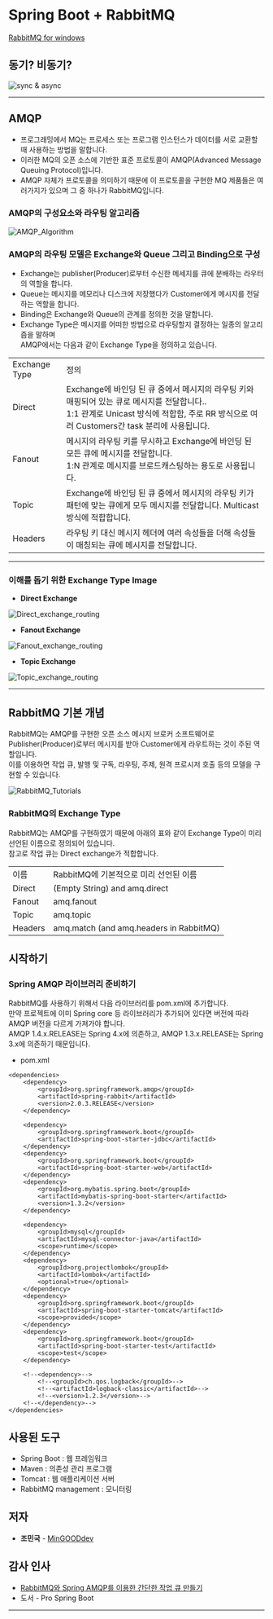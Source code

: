 # Spring Boot + RabbitMQ
[RabbitMQ for windows](https://github.com/MinGOODdev/SpringBootRabbitMQ/wiki)

## 동기? 비동기?
![sync & async](https://mblogthumb-phinf.pstatic.net/20150714_183/tmondev_1436844582787b82mW_PNG/2_2.png?type=w2)

---

## AMQP
* 프로그래밍에서 MQ는 프로세스 또는 프로그램 인스턴스가 데이터를 서로 교환할 때 사용하는 방법을 말합니다.
* 이러한 MQ의 오픈 소스에 기반한 표준 프로토콜이 AMQP(Advanced Message Queuing Protocol)입니다.
* AMQP 자체가 프로토콜을 의미하기 때문에 이 프로토콜을 구현한 MQ 제품들은 여러가지가 있으며 그 중 하나가 RabbitMQ입니다.

### AMQP의 구성요소와 라우팅 알고리즘
![AMQP_Algorithm](https://mblogthumb-phinf.pstatic.net/20150714_167/tmondev_1436844582589iKxDW_PNG/3.png?type=w2)

### AMQP의 라우팅 모델은 Exchange와 Queue 그리고 Binding으로 구성
* Exchange는 publisher(Producer)로부터 수신한 메세지를 큐에 분배하는 라우터의 역할을 합니다.
* Queue는 메시지를 메모리나 디스크에 저장했다가 Customer에게 메시지를 전달하는 역할을 합니다.
* Binding은 Exchange와 Queue의 관계를 정의한 것을 말합니다.
* Exchange Type은 메시지를 어떠한 방법으로 라우팅할지 결정하는 일종의 알고리즘을 말하며<br/>
AMQP에서는 다음과 같이 Exchange Type을 정의하고 있습니다.

<table>
<tr>
<td>Exchange Type</td>
<td>정의</td>
</tr>
<tr>
<td>Direct</td>
<td>
Exchange에 바인딩 된 큐 중에서 메시지의 라우팅 키와 매핑되어 있는 큐로 메시지를 전달합니다..<br/>
1:1 관계로 Unicast 방식에 적합함, 주로 RR 방식으로 여러 Customers간 task 분리에 사용됩니다.<br/>
</td>
</tr>
<tr>
<td>Fanout</td>
<td>
메시지의 라우팅 키를 무시하고 Exchange에 바인딩 된 모든 큐에 메시지를 전달합니다.<br/>
1:N 관계로 메시지를 브로드캐스팅하는 용도로 사용됩니다.
</td>
</tr>
<tr>
<td>Topic</td>
<td>
Exchange에 바인딩 된 큐 중에서 메시지의 라우팅 키가 패턴에 맞는 큐에게 모두 메시지를 전달합니다.
Multicast 방식에 적합합니다.
</td>
</tr>
<tr>
<td>Headers</td>
<td>
라우팅 키 대신 메시지 헤더에 여러 속성들을 더해 속성들이 매칭되는 큐에 메시지를 전달합니다.
</td>
</tr>
</table>

---

### 이해를 돕기 위한 Exchange Type Image
* **Direct Exchange**

![Direct_exchange_routing](http://img1.daumcdn.net/thumb/R1920x0/?fname=http%3A%2F%2Fcfile28.uf.tistory.com%2Fimage%2F275EF93458749D682103C9)

* **Fanout Exchange**

![Fanout_exchange_routing](http://img1.daumcdn.net/thumb/R1920x0/?fname=http%3A%2F%2Fcfile5.uf.tistory.com%2Fimage%2F2342EF3958749D741B3AEA)

* **Topic Exchange**

![Topic_exchange_routing](http://img1.daumcdn.net/thumb/R1920x0/?fname=http%3A%2F%2Fcfile26.uf.tistory.com%2Fimage%2F2123AA3C58749D462219DC)

---
        
## RabbitMQ 기본 개념
RabbitMQ는 AMQP를 구현한 오픈 소스 메시지 브로커 소프트웨어로<br/>
Publisher(Producer)로부터 메시지를 받아 Customer에게 라우트하는 것이 주된 역할입니다.<br/>
이를 이용하면 작업 큐, 발행 및 구독, 라우팅, 주제, 원격 프로시저 호출 등의 모델을 구현할 수 있습니다.

![RabbitMQ_Tutorials](https://mblogthumb-phinf.pstatic.net/20150714_279/tmondev_1436844582272jYLSG_PNG/5.png?type=w2)

### RabbitMQ의 Exchange Type
RabbitMQ는 AMQP를 구현하였기 때문에 아래의 표와 같이 Exchange Type이 미리 선언된 이름으로 정의되어 있습니다.<br/>
참고로 작업 큐는 Direct exchange가 적합합니다.

<table>
<tr>
<td>이름</td>
<td>RabbitMQ에 기본적으로 미리 선언된 이름</td>
</tr>
<tr>
<td>Direct</td>
<td>(Empty String) and amq.direct</td>
</tr>
<tr>
<td>Fanout</td>
<td>amq.fanout</td>
</tr>
<tr>
<td>Topic</td>
<td>amq.topic</td>
</tr>
<tr>
<td>Headers</td>
<td>amq.match (and amq.headers in RabbitMQ)</td>
</tr>
</table>

## 시작하기
### Spring AMQP 라이브러리 준비하기
RabbitMQ를 사용하기 위해서 다음 라이브러리를 pom.xml에 추가합니다.<br/>
만약 프로젝트에 이미 Spring core 등 라이브러리가 추가되어 있다면 버전에 따라 AMQP 버전을 다르게 가져가야 합니다.<br/>
AMQP 1.4.x.RELEASE는 Spring 4.x에 의존하고, AMQP 1.3.x.RELEASE는 Spring 3.x에 의존하기 때문입니다.

* pom.xml
```
<dependencies>
    <dependency>
        <groupId>org.springframework.amqp</groupId>
        <artifactId>spring-rabbit</artifactId>
        <version>2.0.3.RELEASE</version>
    </dependency>

    <dependency>
        <groupId>org.springframework.boot</groupId>
        <artifactId>spring-boot-starter-jdbc</artifactId>
    </dependency>
    <dependency>
        <groupId>org.springframework.boot</groupId>
        <artifactId>spring-boot-starter-web</artifactId>
    </dependency>
    <dependency>
        <groupId>org.mybatis.spring.boot</groupId>
        <artifactId>mybatis-spring-boot-starter</artifactId>
        <version>1.3.2</version>
    </dependency>

    <dependency>
        <groupId>mysql</groupId>
        <artifactId>mysql-connector-java</artifactId>
        <scope>runtime</scope>
    </dependency>
    <dependency>
        <groupId>org.projectlombok</groupId>
        <artifactId>lombok</artifactId>
        <optional>true</optional>
    </dependency>
    <dependency>
        <groupId>org.springframework.boot</groupId>
        <artifactId>spring-boot-starter-tomcat</artifactId>
        <scope>provided</scope>
    </dependency>
    <dependency>
        <groupId>org.springframework.boot</groupId>
        <artifactId>spring-boot-starter-test</artifactId>
        <scope>test</scope>
    </dependency>

    <!--<dependency>-->
        <!--<groupId>ch.qos.logback</groupId>-->
        <!--<artifactId>logback-classic</artifactId>-->
        <!--<version>1.2.3</version>-->
    <!--</dependency>-->
</dependencies>
```

## 사용된 도구
* Spring Boot : 웹 프레임워크
* Maven : 의존성 관리 프로그램
* Tomcat : 웹 애플리케이션 서버
* RabbitMQ management : 모니터링

## 저자
* **조민국** - [MinGOODdev](https://github.com/MinGOODdev)

## 감사 인사
* [RabbitMQ와 Spring AMQP를 이용한 간단한 작업 큐 만들기](https://m.blog.naver.com/PostView.nhn?blogId=tmondev&logNo=220419853534&proxyReferer=https%3A%2F%2Fwww.google.co.kr%2F)
* 도서 - Pro Spring Boot

---


